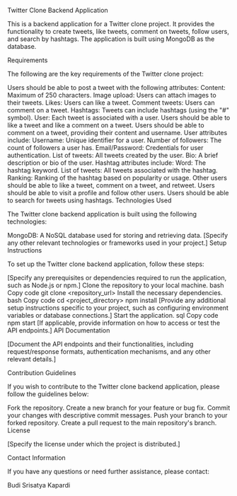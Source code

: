 Twitter Clone Backend Application

This is a backend application for a Twitter clone project. It provides the functionality to create tweets, like tweets, comment on tweets, follow users, and search by hashtags. The application is built using MongoDB as the database.

Requirements

The following are the key requirements of the Twitter clone project:

Users should be able to post a tweet with the following attributes:
Content: Maximum of 250 characters.
Image upload: Users can attach images to their tweets.
Likes: Users can like a tweet.
Comment tweets: Users can comment on a tweet.
Hashtags: Tweets can include hashtags (using the "#" symbol).
User: Each tweet is associated with a user.
Users should be able to like a tweet and like a comment on a tweet.
Users should be able to comment on a tweet, providing their content and username.
User attributes include:
Username: Unique identifier for a user.
Number of followers: The count of followers a user has.
Email/Password: Credentials for user authentication.
List of tweets: All tweets created by the user.
Bio: A brief description or bio of the user.
Hashtag attributes include:
Word: The hashtag keyword.
List of tweets: All tweets associated with the hashtag.
Ranking: Ranking of the hashtag based on popularity or usage.
Other users should be able to like a tweet, comment on a tweet, and retweet.
Users should be able to visit a profile and follow other users.
Users should be able to search for tweets using hashtags.
Technologies Used

The Twitter clone backend application is built using the following technologies:

MongoDB: A NoSQL database used for storing and retrieving data.
[Specify any other relevant technologies or frameworks used in your project.]
Setup Instructions

To set up the Twitter clone backend application, follow these steps:

[Specify any prerequisites or dependencies required to run the application, such as Node.js or npm.]
Clone the repository to your local machine.
bash
Copy code
git clone <repository_url>
Install the necessary dependencies.
bash
Copy code
cd <project_directory>
npm install
[Provide any additional setup instructions specific to your project, such as configuring environment variables or database connections.]
Start the application.
sql
Copy code
npm start
[If applicable, provide information on how to access or test the API endpoints.]
API Documentation

[Document the API endpoints and their functionalities, including request/response formats, authentication mechanisms, and any other relevant details.]

Contribution Guidelines

If you wish to contribute to the Twitter clone backend application, please follow the guidelines below:

Fork the repository.
Create a new branch for your feature or bug fix.
Commit your changes with descriptive commit messages.
Push your branch to your forked repository.
Create a pull request to the main repository's branch.
License

[Specify the license under which the project is distributed.]


Contact Information

If you have any questions or need further assistance, please contact:

Budi Srisatya Kapardi